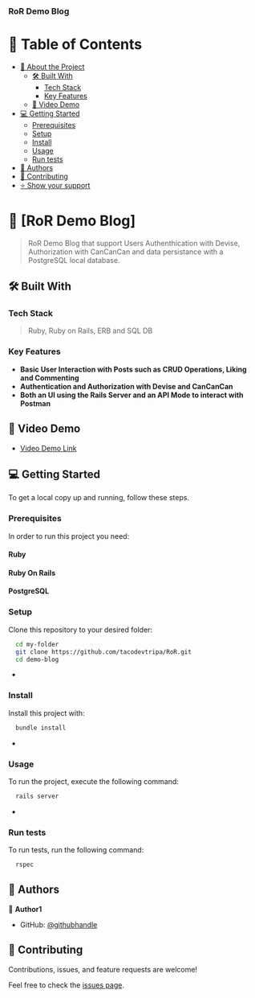 <a name="readme-top"></a>

<!--
!!! IMPORTANT !!!
This README is an example of how you could professionally present your codebase.
Writing documentation is a crucial part of your work as a professional software developer and cannot be ignored.

You should modify this file to match your project and remove sections that don't apply.

REQUIRED SECTIONS:
- Table of Contents
- About the Project
  - Built With
  - Live Demo
- Getting Started
- Authors
- Future Features
- Contributing
- Show your support
- Acknowledgements
- License

OPTIONAL SECTIONS:
- FAQ

After you're finished please remove all the comments and instructions!

For more information on the importance of a professional README for your repositories: https://github.com/microverseinc/curriculum-transversal-skills/blob/main/documentation/articles/readme_best_practices.md
-->
  <h3><b>RoR Demo Blog</b></h3>

</div>

<!-- TABLE OF CONTENTS -->

# 📗 Table of Contents

- [📖 About the Project](#about-project)
  - [🛠 Built With](#built-with)
    - [Tech Stack](#tech-stack)
    - [Key Features](#key-features)
  - [🚀 Video Demo](#live-demo)
- [💻 Getting Started](#getting-started)
  - [Prerequisites](#prerequisites)
  - [Setup](#setup)
  - [Install](#install)
  - [Usage](#usage)
  - [Run tests](#run-tests)
- [👥 Authors](#authors)
- [🤝 Contributing](#contributing)
- [⭐️ Show your support](#support)

<!-- PROJECT DESCRIPTION -->

# 📖 [RoR Demo Blog] <a name="about-project"></a>

> RoR Demo Blog that support Users Authenthication with Devise, Authorization with CanCanCan and data persistance with a PostgreSQL local database.

## 🛠 Built With <a name="built-with"></a>

### Tech Stack <a name="tech-stack"></a>

> Ruby, Ruby on Rails, ERB and SQL DB

<!-- Features -->

### Key Features <a name="key-features"></a>

- **Basic User Interaction with Posts such as CRUD Operations, Liking and Commenting**
- **Authentication and Authorization with Devise and CanCanCan**
- **Both an UI using the Rails Server and an API Mode to interact with Postman**

<!-- LIVE DEMO -->

## 🚀 Video Demo <a name="live-demo"></a>

- [Video Demo Link](https://google.com)

<!-- GETTING STARTED -->

## 💻 Getting Started <a name="getting-started"></a>

To get a local copy up and running, follow these steps.

### Prerequisites

In order to run this project you need:

#### Ruby

#### Ruby On Rails

#### PostgreSQL

### Setup

Clone this repository to your desired folder:

```sh
  cd my-folder
  git clone https://github.com/tacodevtripa/RoR.git
  cd demo-blog
```

-

### Install

Install this project with:

```sh
  bundle install
```

-

### Usage

To run the project, execute the following command:

```sh
  rails server
```

-

### Run tests

To run tests, run the following command:

```sh
  rspec
```

<!-- AUTHORS -->

## 👥 Authors <a name="authors"></a>

👤 **Author1**

- GitHub: [@githubhandle](https://github.com/tacodevtripa)

<!-- CONTRIBUTING -->

## 🤝 Contributing <a name="contributing"></a>

Contributions, issues, and feature requests are welcome!

Feel free to check the [issues page](../../issues/).

